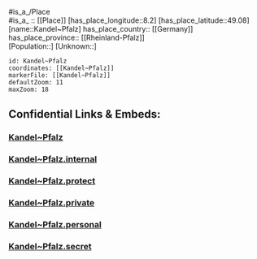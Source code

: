 ﻿---
location: [49.08,8.2] 
mapzoom: [7,12] 
mapmarker: city 
type: City
tags:
- geo/City


SpocWebEntityId: 31288
isDeleted: false
confidential: public

---
#is_a_/Place  
#is_a_ :: [[Place]] 
[has_place_longitude::8.2] 
[has_place_latitude::49.08] 
[name::Kandel~Pfalz] 
has_place_country:: [[Germany]]  
has_place_province:: [[Rheinland-Pfalz]]  
[Population::] 
[Unknown::] 


```leaflet
id: Kandel~Pfalz
coordinates: [[Kandel~Pfalz]] 
markerFile: [[Kandel~Pfalz]] 
defaultZoom: 11 
maxZoom: 18
```


## Confidential Links & Embeds: 

### [Kandel~Pfalz](/_public/Earth/Continent/Europe/Europe~Central/Germany/Germany~West/Rheinland-Pfalz/counties~RP/Germersheim/cities~Germersheim/Kandel/City/Kandel~Pfalz.md) 

### [Kandel~Pfalz.internal](/_internal/Earth/Continent/Europe/Europe~Central/Germany/Germany~West/Rheinland-Pfalz/counties~RP/Germersheim/cities~Germersheim/Kandel/City/Kandel~Pfalz.internal.md) 

### [Kandel~Pfalz.protect](/_protect/Earth/Continent/Europe/Europe~Central/Germany/Germany~West/Rheinland-Pfalz/counties~RP/Germersheim/cities~Germersheim/Kandel/City/Kandel~Pfalz.protect.md) 

### [Kandel~Pfalz.private](/_private/Earth/Continent/Europe/Europe~Central/Germany/Germany~West/Rheinland-Pfalz/counties~RP/Germersheim/cities~Germersheim/Kandel/City/Kandel~Pfalz.private.md) 

### [Kandel~Pfalz.personal](/_personal/Earth/Continent/Europe/Europe~Central/Germany/Germany~West/Rheinland-Pfalz/counties~RP/Germersheim/cities~Germersheim/Kandel/City/Kandel~Pfalz.personal.md) 

### [Kandel~Pfalz.secret](/_secret/Earth/Continent/Europe/Europe~Central/Germany/Germany~West/Rheinland-Pfalz/counties~RP/Germersheim/cities~Germersheim/Kandel/City/Kandel~Pfalz.secret.md) 
